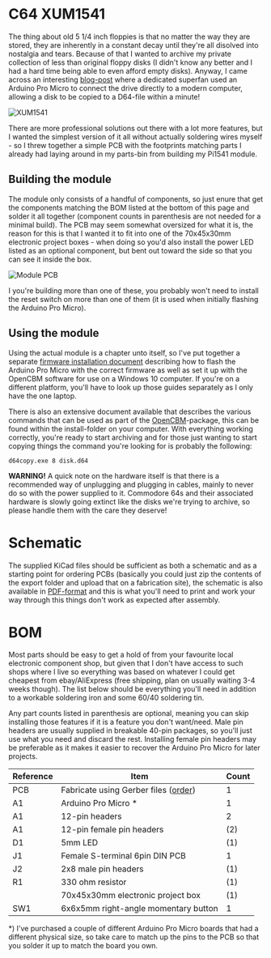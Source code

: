 # C64 XUM1541

The thing about old 5 1/4 inch floppies is that no matter the way they are stored, they are inherently in a constant decay until they're all disolved into nostalgia and tears. Because of that I wanted to archive my private collection of less than original floppy disks (I didn't know any better and I had a hard time being able to even afford empty disks). Anyway, I came across an interesting [blog-post](https://myoldcomputer.nl/commodore-64/xum1541-promicro/) where a dedicated superfan used an Arduino Pro Micro to connect the drive directly to a modern computer, allowing a disk to be copied to a D64-file within a minute!

![XUM1541](https://github.com/tebl/C64-XUM1541/raw/master/gallery/2020-06-20%2023.25.41.jpg)

There are more professional solutions out there with a lot more features, but I wanted the simplest version of it all without actually soldering wires myself - so I threw together a simple PCB with the footprints matching parts I already had laying around in my parts-bin from building my Pi1541 module.

## Building the module
The module only consists of a handful of components, so just enure that get the components matching the BOM listed at the bottom of this page and solder it all together (component counts in parenthesis are not needed for a minimal build). The PCB may seem somewhat oversized for what it is, the reason for this is that I wanted it to fit into one of the 70x45x30mm electronic project boxes - when doing so you'd also install the power LED listed as an optional component, but bent out toward the side so that you can see it inside the box.

![Module PCB](https://github.com/tebl/C64-XUM1541/raw/master/gallery/2020-06-20%2020.06.48.jpg)

I you're building more than one of these, you probably won't need to install the reset switch on more than one of them (it is used when initially flashing the Arduino Pro Micro).

## Using the module
Using the actual module is a chapter unto itself, so I've put together a separate [firmware installation document](https://github.com/tebl/C64-XUM1541/blob/master/documentation/firmware.md) describing how to flash the Arduino Pro Micro with the correct firmware as well as set it up with the OpenCBM software for use on a Windows 10 computer. If you're on a different platform, you'll have to look up those guides separately as I only have the one laptop.

There is also an extensive document available that describes the various commands that can be used as part of the [OpenCBM](https://spiro.trikaliotis.net/opencbm#download)-package, this can be found within the install-folder on your computer. With everything working correctly, you're ready to start archiving and for those just wanting to start copying things the command you're looking for is probably the following:
```
d64copy.exe 8 disk.d64
```

**WARNING!** A quick note on the hardware itself is that there is a recommended way of unplugging and plugging in cables, mainly to never do so with the power supplied to it. Commodore 64s and their associated hardware is slowly going extinct like the disks we're trying to archive, so please handle them with the care they deserve!

# Schematic
The supplied KiCad files should be sufficient as both a schematic and as a  starting point for ordering PCBs (basically you could just zip the contents of the export folder and upload that on a fabrication site), the schematic is also available in [PDF-format](https://github.com/tebl/C64-XUM1541/raw/master/documentation/schematic/C64%20XUM1541.pdf) and this is what you'll need to print and work your way through this things don't work as expected after assembly.

# BOM
Most parts should be easy to get a hold of from your favourite local electronic component shop, but given that I don't have access to such shops where I live so everything was based on whatever I could get cheapest from ebay/AliExpress (free shipping, plan on usually waiting 3-4 weeks though). The list below should be everything you'll need in addition to a workable soldering iron and some 60/40 soldering tin.

Any part counts listed in parenthesis are optional, meaning you can skip installing those features if it is a feature you don't want/need. Male pin headers are usually supplied in breakable 40-pin packages, so you'll just use what you need and discard the rest. Installing female pin headers may be preferable as it makes it easier to recover the Arduino Pro Micro for later projects.

| Reference    | Item                                  | Count |
| ------------ | ------------------------------------- | ----- |
| PCB          | Fabricate using Gerber files ([order](https://www.pcbway.com/project/shareproject/Commodore_64_XUM1541.html?inviteid=88707))          |     1 |
| A1           | Arduino Pro Micro *                    |     1 |
| A1           | 12-pin headers                         |     2 |
| A1           | 12-pin female pin headers              |   (2) |
| D1           | 5mm LED                                |   (1) |    
| J1           | Female S-terminal 6pin DIN PCB         |     1 |
| J2           | 2x8 male pin headers                   |   (1) |
| R1           | 330 ohm resistor                       |   (1) | 
|              | 70x45x30mm electronic project box      |   (1) |
| SW1          | 6x6x5mm right-angle momentary button   |     1 |

*) I've purchased a couple of different Arduino Pro Micro boards that had a different physical size, so take care to match up the pins to the PCB so that you solder it up to match the board you own. 